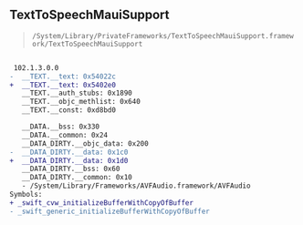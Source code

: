 ## TextToSpeechMauiSupport

> `/System/Library/PrivateFrameworks/TextToSpeechMauiSupport.framework/TextToSpeechMauiSupport`

```diff

 102.1.3.0.0
-  __TEXT.__text: 0x54022c
+  __TEXT.__text: 0x5402e0
   __TEXT.__auth_stubs: 0x1890
   __TEXT.__objc_methlist: 0x640
   __TEXT.__const: 0xd8bd0

   __DATA.__bss: 0x330
   __DATA.__common: 0x24
   __DATA_DIRTY.__objc_data: 0x200
-  __DATA_DIRTY.__data: 0x1c0
+  __DATA_DIRTY.__data: 0x1d0
   __DATA_DIRTY.__bss: 0x60
   __DATA_DIRTY.__common: 0x10
   - /System/Library/Frameworks/AVFAudio.framework/AVFAudio
Symbols:
+ _swift_cvw_initializeBufferWithCopyOfBuffer
- _swift_generic_initializeBufferWithCopyOfBuffer

```
